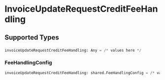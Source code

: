 # InvoiceUpdateRequestCreditFeeHandling


## Supported Types

### 

```python
invoiceUpdateRequestCreditFeeHandling: Any = /* values here */
```

### FeeHandlingConfig

```python
invoiceUpdateRequestCreditFeeHandling: shared.FeeHandlingConfig = /* values here */
```

